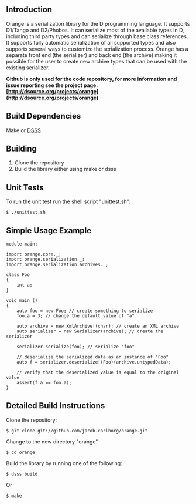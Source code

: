 ## Introduction

Orange is a serialization library for the D programming language. It supports D1/Tango and D2/Phobos.
It can serialize most of the available types in D, including third party types and can serialize
through base class references. It supports fully automatic serialization of all supported types
and also supports several ways to customize the serialization process. Orange has a separate front end
(the serializer) and back end (the archive) making it possible for the user to create new archive
types that can be used with the existing serializer.

**Github is only used for the code repository, for more information and
issue reporting see the project page: [http://dsource.org/projects/orange](http://dsource.org/projects/orange)**

## Build Dependencies

Make or [DSSS](http://dsource.org/projects/dsss) 

## Building

1. Clone the repository
2. Build the library either using make or dsss

## Unit Tests

To run the unit test run the shell script "unittest.sh":

	$ ./unittest.sh

## Simple Usage Example

	module main;

	import orange.core._;
	import orange.serialization._;
	import orange.serialization.archives._;

	class Foo
	{
		int a;
	}

	void main ()
	{
		auto foo = new Foo; // create something to serialize
		foo.a = 3; // change the default value of "a"
	
		auto archive = new XmlArchive!(char); // create an XML archive
		auto serializer = new Serializer(archive); // create the serializer
	
		serializer.serialize(foo); // serialize "foo"
		
		// deserialize the serialized data as an instance of "Foo"
		auto f = serializer.deserialize!(Foo)(archive.untypedData);
		
		// verify that the deserialized value is equal to the original value
		assert(f.a == foo.a);
	}

## Detailed Build Instructions

Clone the repository:

	$ git clone git://github.com/jacob-carlborg/orange.git
	
Change to the new directory "orange"

	$ cd orange

Build the library by running one of the following:
	
	$ dsss build
Or

	$ make